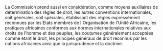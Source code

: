 La Commission prend aussi en considération, comme moyens auxiliaires de
détermination des règles de droit, les autres conventions
internationales, soit générales, soit spéciales, établissant des règles
expressément reconnues par les Etats membres de l'Organisation de
l'Unité Africaine, les pratiques africaines conformes aux normes
internationales relatives aux droits de l'homme et des peuples, les
coutumes généralement acceptées comme étant le droit, les principes
généraux de droit reconnus par les nations africaines ainsi que la
jurisprudence et la doctrine.